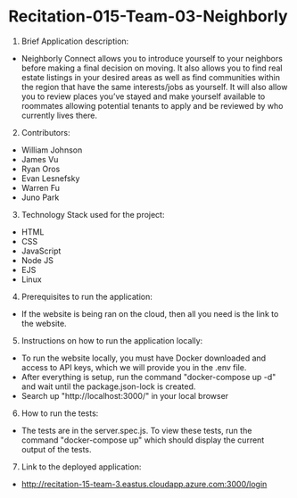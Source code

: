 # Recitation-015-Team-03-Neighborly

1. Brief Application description:
  - Neighborly Connect allows you to introduce yourself to your neighbors before making a final decision on moving. It also allows you to find real estate listings in your desired areas as well as find communities within the region that have the same interests/jobs as yourself. It will also allow you to review places you’ve stayed and make yourself available to roommates allowing potential tenants to apply and be reviewed by who currently lives there. 
2. Contributors:
  - William Johnson
  - James Vu
  - Ryan Oros
  - Evan Lesnefsky
  - Warren Fu
  - Juno Park
3. Technology Stack used for the project:
  - HTML
  - CSS
  - JavaScript
  - Node JS
  - EJS
  - Linux
4. Prerequisites to run the application:
  - If the website is being ran on the cloud, then all you need is the link to the website.
5. Instructions on how to run the application locally:
  - To run the website locally, you must have Docker downloaded and access to API keys, which we will provide you in the .env file.
  - After everything is setup, run the command "docker-compose up -d" and wait until the package.json-lock is created.
  - Search up "http://localhost:3000/" in your local browser
6. How to run the tests:
  - The tests are in the server.spec.js. To view these tests, run the command "docker-compose up" which should display the current output of the tests.
7. Link to the deployed application:
  - http://recitation-15-team-3.eastus.cloudapp.azure.com:3000/login
